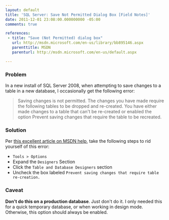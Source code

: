 ```yaml
---
layout: default
title: 'SQL Server: Save Not Permitted Dialog Box [Field Notes]'
date: 2011-12-01 23:08:00.000000000 -05:00
comments: true

references: 
 - title: "Save (Not Permitted) dialog box"
   url: http://msdn.microsoft.com/en-us/library/bb895146.aspx
   parenttitle: MSDN
   parenturl: http://msdn.microsoft.com/en-us/default.aspx

---
```

### Problem
In a new install of SQL Server 2008, when attempting to save changes to a table in a new database, I occasionally get the following error:

> Saving changes is not permitted. The changes you have made require the following tables to be dropped and re-created. You have either made changes to a table that can't be re-created or enabled the option Prevent saving changes that require the table to be recreated.

### Solution
Per [this excellent article on MSDN help], take the following steps to rid yourself of this error:

* `Tools > Options`
* Expand the `Designers` Section
* Click the `Table and Database Designers` section
* Uncheck the box labeled `Prevent saving changes that require table re-creation.`

### Caveat
**Don't do this on a production database**. Just don't do it. I only needed this for a quick temporary database, or when working in design mode. Otherwise, this option should always be enabled.

[this excellent article on MSDN help]: http://msdn.microsoft.com/en-us/library/bb895146.aspx